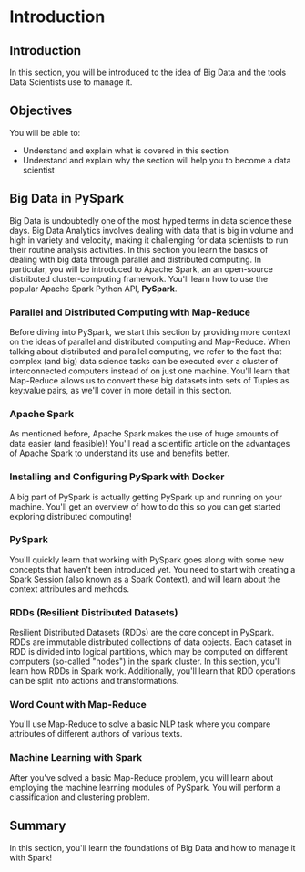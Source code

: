 
# Introduction

## Introduction
In this section, you will be introduced to the idea of Big Data and the tools Data Scientists use to manage it.

## Objectives
You will be able to:
* Understand and explain what is covered in this section
* Understand and explain why the section will help you to become a data scientist

## Big Data in PySpark

Big Data is undoubtedly one of the most hyped terms in data science these days. Big Data Analytics involves dealing with data that is big in volume and high in variety and velocity, making it challenging for data scientists to run their routine analysis activities. In this section you learn the basics of dealing with big data through parallel and distributed computing. In particular, you will be introduced to Apache Spark, an an open-source distributed cluster-computing framework. You'll learn how to use the popular Apache Spark Python API, **PySpark**.

### Parallel and Distributed Computing with Map-Reduce

Before diving into PySpark, we start this section by providing more context on the ideas of parallel and distributed computing and Map-Reduce. When talking about distributed and parallel computing, we refer to the fact that complex (and big) data science tasks can be executed over a cluster of interconnected computers instead of on just one machine. You'll learn that Map-Reduce allows us to convert these big datasets into sets of Tuples as key:value pairs, as we'll cover in more detail in this section.


### Apache Spark

As mentioned before, Apache Spark makes the use of huge amounts of data easier (and feasible)! You'll read a scientific article on the advantages of Apache Spark to understand its use and benefits better.

### Installing and Configuring PySpark with Docker

A big part of PySpark is actually getting PySpark up and running on your machine. You'll get an overview of how to do this so you can get started exploring distributed computing!

### PySpark

You'll quickly learn that working with PySpark goes along with some new concepts that haven't been introduced yet. You need to start with creating a Spark Session (also known as a Spark Context), and will learn about the context attributes and methods. 


### RDDs (Resilient Distributed Datasets)
Resilient Distributed Datasets (RDDs) are the core concept in PySpark. RDDs are immutable distributed collections of data objects. Each dataset in RDD is divided into logical partitions, which may be computed on different computers (so-called "nodes") in the spark cluster. In this section, you'll learn how RDDs in Spark work. Additionally, you'll learn that RDD operations can be split into actions and transformations. 

### Word Count with Map-Reduce

You'll use Map-Reduce to solve a basic NLP task where you compare attributes of different authors of various texts.

### Machine Learning with Spark

After you've solved a basic Map-Reduce problem, you will learn about employing the machine learning modules of PySpark. You will perform a classification and clustering problem.

## Summary

In this section, you'll learn the foundations of Big Data and how to manage it with Spark!
